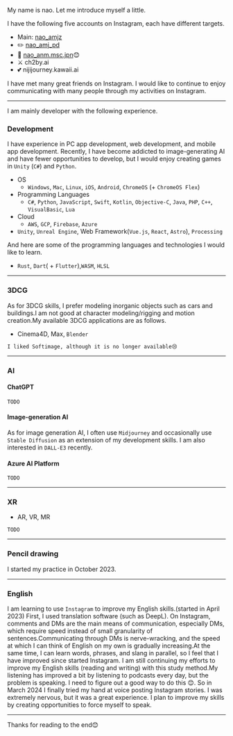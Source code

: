 My name is nao. Let me introduce myself a little.

I have the following five accounts on Instagram, each have different targets.

- Main: [nao_amjz](https://www.instagram.com/nao_amjz/)
- ✏️ [nao_amj_pd](https://www.instagram.com/nao_amj_pd/)
- 🎵 [nao_anm.msc.jpn](https://www.instagram.com/nao_anm.msc.jpn/)😊
- ⚔️ ch2by.ai
- 💕 nijijourney.kawaii.ai

 I have met many great friends on Instagram. I would like to continue to enjoy communicating with many people through my activities on Instagram.

---

I am mainly developer with the following experience. 

### Development
I have experience in PC app development, web development, and mobile app development. Recently, I have become addicted to image-generating AI and have fewer opportunities to develop, but I would enjoy creating games in `Unity` (`C#`) and `Python`.

- OS
  - `Windows`, `Mac`, `Linux`, `iOS`, `Android`, `ChromeOS` (+ `ChromeOS Flex`) 
- Programming Languages
  - `C#`, `Python`, `JavaScript`, `Swift`, `Kotlin`, `Objective-C`, `Java`, `PHP`, `C++`, `VisualBasic`, `Lua`
- Cloud
  - `AWS`, `GCP`, `Firebase`, `Azure`
- `Unity`, `Unreal Engine`, Web Framework(`Vue.js`, `React`, `Astro`), `Processing` 

And here are some of the programming languages and technologies I would like to learn.
- `Rust`, `Dart`( + `Flutter`),`WASM`, `HLSL`

---

### 3DCG
As for 3DCG skills,  I prefer modeling inorganic objects such as cars and buildings.I am not good at character modeling/rigging and motion creation.My available 3DCG applications are as follows.

- Cinema4D, Max, `Blender`

```I liked Softimage, although it is no longer available😢```

---
### AI
#### ChatGPT
`TODO`

#### Image-generation AI
As for image generation AI, I often use `Midjourney` and occasionally use `Stable Diffusion` as an extension of my development skills. I am also interested in `DALL-E3` recently.

#### Azure AI Platform
`TODO`

---

### XR
- AR, VR, MR

`TODO`

---

### Pencil drawing
I started my practice in October 2023.

---

### English
I am learning to use `Instagram` to improve my English skills.(started in April 2023)
First, I used translation software (such as DeepL). On Instagram, comments and DMs are the main means of communication, especially DMs, which require speed instead of small granularity of sentences.Communicating through DMs is nerve-wracking, and the speed at which I can think of English on my own is gradually increasing.At the same time, I can learn words, phrases, and slang in parallel, so I feel that I have improved since started Instagram.
I am still continuing my efforts to improve my English skills (reading and writing) with this study method.My listening has improved a bit by listening to podcasts every day, but the problem is speaking. I need to figure out a good way to do this 😊.
So in March 2024 I finally tried my hand at voice posting Instagram stories. I was extremely nervous, but it was a great experience. I plan to improve my skills by creating opportunities to force myself to speak.

---

Thanks for reading to the end😊
